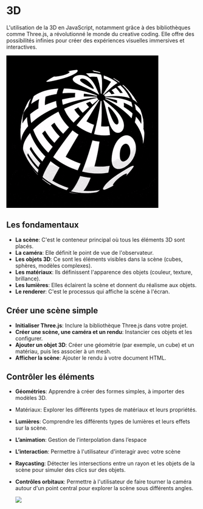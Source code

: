 # 3D

L'utilisation de la 3D en JavaScript, notamment grâce à des bibliothèques comme Three.js, a révolutionné le monde du creative coding. Elle offre des possibilités infinies pour créer des expériences visuelles immersives et interactives.

![](assets/20240915_182734_three.gif)

## Les fondamentaux

- **La scène**: C'est le conteneur principal où tous les éléments 3D sont placés.
- **La caméra**: Elle définit le point de vue de l'observateur.
- **Les objets 3D**: Ce sont les éléments visibles dans la scène (cubes, sphères, modèles complexes).
- **Les matériaux**: Ils définissent l'apparence des objets (couleur, texture, brillance).
- **Les lumières**: Elles éclairent la scène et donnent du réalisme aux objets.
- **Le renderer**: C'est le processus qui affiche la scène à l'écran.

## Créer une scène simple

- **Initialiser Three.js**: Inclure la bibliothèque Three.js dans votre projet.
- **Créer une scène, une caméra et un rendu**: Instancier ces objets et les configurer.
- **Ajouter un objet 3D**: Créer une géométrie (par exemple, un cube) et un matériau, puis les associer à un mesh.
- **Afficher la scène**: Ajouter le rendu à votre document HTML.

## Contrôler les éléments

- **Géométries**: Apprendre à créer des formes simples, à importer des modèles 3D.
- Matériaux: Explorer les différents types de matériaux et leurs propriétés.
- **Lumières**: Comprendre les différents types de lumières et leurs effets sur la scène.
- **L’animation**: Gestion de l’interpolation dans l’espace
- **L’interaction**: Permettre à l'utilisateur d'interagir avec votre scène
- **Raycasting**: Détecter les intersections entre un rayon et les objets de la scène pour simuler des clics sur des objets.
- **Contrôles orbitaux**: Permettre à l'utilisateur de faire tourner la caméra autour d'un point central pour explorer la scène sous différents angles.

  ![](assets/20240915_182952_camera.gif)
